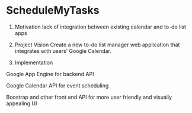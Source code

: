 # ScheduleMyTasks
1. Motivation
lack of integration between existing calendar and to-do list apps

2. Project Vision
Create a new to-do list manager web application that integrates with users’ Google Calendar. 

3. Implementation

  Google App Engine for backend API

  Google Calendar API for event scheduling

  Boostrap and other front end API for more user friendly and visually appealing UI
